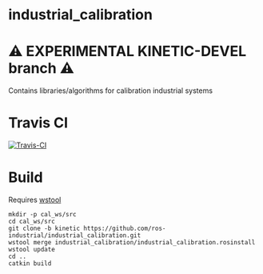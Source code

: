 industrial_calibration
======================

:warning: EXPERIMENTAL KINETIC-DEVEL branch :warning:
===

Contains libraries/algorithms for calibration industrial systems

# Travis CI

[![Travis-CI](https://api.travis-ci.org/ros-industrial/industrial_calibration.svg?branch=indigo-devel)](https://travis-ci.org/ros-industrial/industrial_calibration/branches) 

# Build
Requires [wstool](http://wiki.ros.org/wstool)
```
mkdir -p cal_ws/src
cd cal_ws/src
git clone -b kinetic https://github.com/ros-industrial/industrial_calibration.git
wstool merge industrial_calibration/industrial_calibration.rosinstall
wstool update
cd ..
catkin build
```
